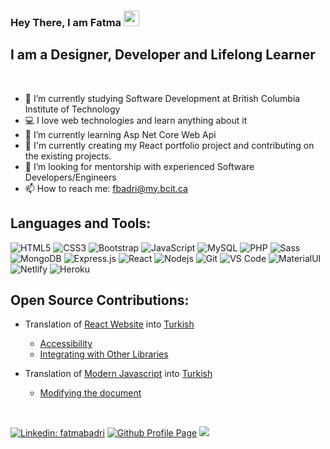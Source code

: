 ### Hey There, I am Fatma <img src="https://media.giphy.com/media/hvRJCLFzcasrR4ia7z/giphy.gif" width="25px">

## I am a Designer, Developer and Lifelong Learner

<br />


- 🔭 I’m currently studying Software Development at British Columbia Institute of Technology
- 💻 I love web technologies and learn anything about it
- 🌱 I’m currently learning Asp Net Core Web Api
- 🔨 I'm currently creating my React portfolio project and contributing on the existing projects. 
- 🤔 I’m looking for mentorship with experienced Software Developers/Engineers
- 📫 How to reach me: <a href="mailto:fbadri@my.bcit.ca">fbadri@my.bcit.ca</a>
<!-- - 👯 I’m collaborating on ........ -->
<!-- Resume -->


## Languages and Tools:
![HTML5](https://img.shields.io/badge/-HTML5-E34F26?style=flat-square&logo=html5&logoColor=white)
![CSS3](https://img.shields.io/badge/-CSS3-1572B6?style=flat-square&logo=css3)
![Bootstrap](https://img.shields.io/badge/-Bootstrap-563D7C?style=flat-square&logo=bootstrap)
![JavaScript](https://img.shields.io/badge/-JavaScript-%23F7DF1C?style=flat-square&logo=javascript&logoColor=000000&labelColor=%23F7DF1C&color=%23FFCE5A)
![MySQL](https://img.shields.io/badge/-MySQL-black?style=flat-square&logo=mysql)
![PHP](https://img.shields.io/badge/-PHP-8993be?style=flat-square&logo=php)
![Sass](https://img.shields.io/badge/-Sass-%23CC6699?style=flat-square&logo=sass&logoColor=ffffff)
![MongoDB](https://img.shields.io/badge/-MongoDB-white?style=flat-square&logo=mongodb)
![Express.js](https://img.shields.io/badge/-Expressjs-white?style=flat-square&logo=expressjs)
![React](https://img.shields.io/badge/-React-%23282C34?style=flat-square&logo=react)
![Nodejs](https://img.shields.io/badge/-Nodejs-green?style=flat-square&logo=Node.js)
![Git](https://img.shields.io/badge/-Git-%23F05032?style=flat-square&logo=git&logoColor=%23ffffff)
![VS Code](https://img.shields.io/badge/-VSCode-%23007ACC?style=flat-square&logo=visual-studio-code)
![MaterialUI](https://img.shields.io/badge/-MatrialUI-0081CB?style=flat-square&logo=material-UI)
![Netlify](https://img.shields.io/badge/-Netlify-%2300C7B7?style=flat-square&logo=netlify&logoColor=ffffff)
![Heroku](https://img.shields.io/badge/-Heroku-430098?style=flat-square&logo=heroku)
<!--![Postman](https://img.shields.io/badge/Postman-black?style=flat-square&logo=postman)
![Android](https://img.shields.io/badge/Android-05150C?style=flat-square&logo=android)
![PostgreSQL](https://img.shields.io/badge/-PostgreSQL-336791?style=flat-square&logo=postgresql)
![GraphQL](https://img.shields.io/badge/-GraphQL-E10098?style=flat-square&logo=graphql)
![Docker](https://img.shields.io/badge/-Docker-black?style=flat-square&logo=docker)
![PostgreSQL](https://img.shields.io/badge/-PostgreSQL-336791?style=flat-square&logo=postgresql)
![Amazon AWS](https://img.shields.io/badge/Amazon%20AWS-232F3E?style=flat-square&logo=amazon-aws)
![Microsoft Azure](https://img.shields.io/badge/Microsoft%20Azure-232F7E?style=flat-square&logo=microsoft-azure)
![Google Cloud](https://img.shields.io/badge/Google%20Cloud-black?style=flat-square&logo=google-cloud) -->



## Open Source Contributions: 
- Translation of [React Website](https://reactjs.org/) into [Turkish](https://tr.reactjs.org/)
    - [Accessibility](https://tr.reactjs.org/docs/accessibility.html)
    - [Integrating with Other Libraries](https://tr.reactjs.org/docs/integrating-with-other-libraries.html)

- Translation of [Modern Javascript](https://javascript.info/) into [Turkish](https://tr.javascript.info/modifying-document)
    - [Modifying the document](https://tr.javascript.info/modifying-document)



<!-- ## Github Stats:  -->
<!-- ## Most Used languages:  -->

<br />


[![Linkedin: fatmabadri](https://img.shields.io/badge/-fatmabadri-blue?style=flat-square&logo=Linkedin&logoColor=white&link=https://www.linkedin.com/in/fatmabadri/)](https://www.linkedin.com/in/fatmabadri/)
[![Github Profile Page](https://img.shields.io/badge/-fatmabadri-blue?style=flat-square&logo=Github&logoColor=white&link=https://fatmabadri.github.io/)](https://fatmabadri.github.io/)
![](https://visitor-badge.glitch.me/badge?page_id=fatmabadri.fatmabadri)


<!--
**fatmabadri/fatmabadri** is a ✨ _special_ ✨ repository because its `README.md` (this file) appears on your GitHub profile.
Here are some ideas to get you started:
- 🔭 I’m currently working on ...
- 🌱 I’m currently learning ...
- 👯 I’m looking to collaborate on ...
- 🤔 I’m looking for help with ...
- 💬 Ask me about ...
- 📫 How to reach me: ...
- 😄 Pronouns: ...
- ⚡ Fun fact: ...
-->
